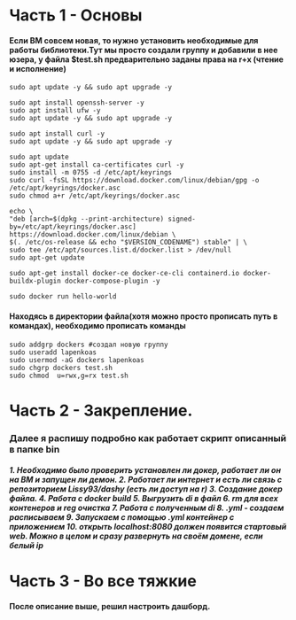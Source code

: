 # Часть 1 - Основы

<H4>Если ВМ совсем новая, то нужно установить необходимые для работы библиотеки.Тут мы просто создали группу и добавили в нее юзера, у файла $test.sh предварительно заданы права на r+x (чтение и исполнение)</H4>

    sudo apt update -y && sudo apt upgrade -y

    sudo apt install openssh-server -y
    sudo apt install ufw -y
    sudo apt update -y && sudo apt upgrade -y

    sudo apt install curl -y
    sudo apt update -y && sudo apt upgrade -y

    sudo apt update
    sudo apt-get install ca-certificates curl -y
    sudo install -m 0755 -d /etc/apt/keyrings
    sudo curl -fsSL https://download.docker.com/linux/debian/gpg -o /etc/apt/keyrings/docker.asc
    sudo chmod a+r /etc/apt/keyrings/docker.asc

    echo \
    "deb [arch=$(dpkg --print-architecture) signed-by=/etc/apt/keyrings/docker.asc] https://download.docker.com/linux/debian \
    $(. /etc/os-release && echo "$VERSION_CODENAME") stable" | \
    sudo tee /etc/apt/sources.list.d/docker.list > /dev/null
    sudo apt-get update

    sudo apt-get install docker-ce docker-ce-cli containerd.io docker-buildx-plugin docker-compose-plugin -y

    sudo docker run hello-world


<H4>Находясь в директории файла(хотя можно просто прописать путь в командах), необходимо прописать команды </H4>
    
    sudo addgrp dockers #создал новую группу
    sudo useradd lapenkoas
    sudo usermod -aG dockers lapenkoas
    sudo chgrp dockers test.sh
    sudo chmod  u=rwx,g=rx test.sh

    
# Часть 2 - Закрепление. 
<H3>
    Далее я распишу подробно как работает скрипт описанный в папке bin
</H3>

<H5>
    1.  Необходимо было проверить установлен ли докер, работает ли он на ВМ и запущен ли демон.
    2.  Работает ли интернет и есть ли связь с репозиторием Lissy93/dashy (есть ли доступ на r)
    3.  Создание докер файла.
    4.  Работа с docker build
    5.  Выгрузить di в файл
    6.  rm для всех контенеров и reg очистка
    7.  Работа с полученным di
    8.  .yml - создаем расписываем
    9.  Запускаем с помощью .yml контейнер с приложением
    10. открыть localhost:8080 должен появится стартовый web. Можно в целом и сразу развернуть на своём домене, если белый ip
</H5>

# Часть 3 - Во все тяжкие

<H4>
    После описание выше, решил настроить дашборд.
</H4>



